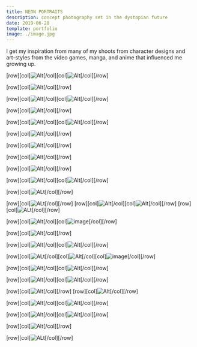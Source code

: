 ```yaml
---
title: NEON PORTRAITS
description: concept photography set in the dystopian future
date: 2019-06-28
template: portfolio
image: ./image.jpg
---
```


I get my inspiration from many of my shoots from character designs and art-styles from the video games, manga, and anime that influenced me growing up.

[row][col]![Alt](./4.jpg "Steffie Harner x Nigal Raymond")[/col][col]![Alt](./41.png "Steffie Harner x Nigal Raymond")[/col][/row]

[row][col]![Alt](./6.jpg "Steffie Harner x Kevin Douglas | Kabukicho")[/col][/row]

[row][col]![Alt](./23.jpg "Steffie Harner x @future_vizion | Spiritual Machines")[/col][col]![Alt](./24.jpg "Steffie Harner x @future_vizion | Spiritual Machines Cyberpunk FIlm")[/col][/row]

[row][col]![Alt](./23.jpg "Steffie Harner x @future_vizion | Spiritual Machines")[/col][/row]

[row][col]![Alt](./3.jpg "Steffie Harner x @future_vizion")[/col][col]![Alt](./8.jpg "Steffie Harner x Renz Gonzaga | Anata no Warehouse")[/col][/row]

[row][col]![Alt](./12.JPG "Steffie Harner x future_vizion  x Wilmer Lens | Cyberpunk Portrait")[/col][/row]

[row][col]![Alt](./27.jpg "Steffie Harner x @future_vizion | Spiritual Machines")[/col][/row]

[row][col]![Alt](./28.jpg "Steffie Harner x @future_vizion | Spiritual Machines")[/col][/row]

[row][col]![Alt](./35.jpg "Steffie Harner x Akira Harigae | Alone")[/col][/row]

[row][col]![Alt](./32.jpg "Steffie Harner x Akira Harigae | Nothing can happen til you swing the bat")[/col][col]![Alt](./34.jpg "Steffie Harner x Akira Harigae | Reach for your life")[/col][/row]

[row][col]![ALt](./33.jpg)[/col][/row]

[row][col]![ALt](./38.jpg)[/col][/row]
[row][col]![Alt](./20.jpg "Steffie Harner x Akira Harigae | Demon Kitsune")[/col][col]![Alt](./2.jpg "Steffie Harner x Akira Harigae | Cyberpunk Universe")[/col][/row]
[row][col]![ALt](./36.jpg)[/col][/row]

[row][col]![Alt](./16.jpg)[/col][col]![image](./7.jpg)[/col][/row]

[row][col]![Alt](./11.jpg "Steffie Harner x Akira Harigae | Tokyo Ninja")[/col][/row]

[row][col]![Alt](./spiritualmachines1.jpg "Steffie Harner in Spiritual Machines")[/col][col]![Alt](./spiritualmachines2.jpg "Steffie Harner in Spiritual Machines")[/col][/row]

[row][col]![ALt](./9.JPG "Steffie Harner x @beholdcreators | San Francisco")[/col][col]![Alt](./10.jpg "Steffie Harner x Ivan Modero | Yokohama Chinatown")[/col][col]![image](./13.jpg)[/col][/row]

[row][col]![Alt](./21.gif "Steffie Harner in Spiritual Machines: Cyberpunk Shortfilm")[/col][col]![Alt](./22.gif "Steffie Harner in Spiritual Machines: Cyberpunk Shortfilm")[/col][/row]

[row][col]![Alt](./17.jpg "Steffie Harner x Kevin Douglas | Cyberpunk")[/col][col]![Alt](./19.jpeg "Steffie Harner x Kevin Douglas | Cyberpunk")[/col][/row]

[row][col]![Alt](./25.jpg "Steffie Harner x @future_vizion | Spiritual Machines")[/col][/row]
[row][col]![Alt](./26.jpg "Steffie Harner x @future_vizion | Spiritual Machines Cyberpunk FIlm")[/col][/row]

[row][col]![Alt](./29.jpg "Steffie Harner in Spiritual Machines: Cyberpunk Shortfilm")[/col][col]![Alt](./31.jpg "Steffie Harner in Spiritual Machines: Cyberpunk Shortfilm")[/col][/row]

[row][col]![Alt](./39.jpg "Steffie Harner x Steffen Yoshiki | Cyberpunk Boudoir")[/col][col]![Alt](./40.jpg "Steffie Harner x Steffen Yoshiki | Cyberpunk Boudoir")[/col][/row]

[row][col]![Alt](./30.jpg "Steffie Harner in Spiritual Machines: Cyberpunk Shortfilm")[/col][/row]

[row][col]![ALt](./37.jpg)[/col][/row]

